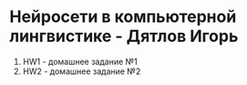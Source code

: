 # Нейросети в компьютерной лингвистике - Дятлов Игорь

1. HW1 - домашнее задание №1
2. HW2 - домашнее задание №2
